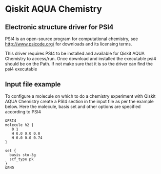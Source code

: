 # Qiskit AQUA Chemistry

## Electronic structure driver for PSI4

PSI4 is an open-source program for computational chemistry, see http://www.psicode.org/ for downloads and its
licensing terms.

This driver requires PSI4 to be installed and available for Qiskit AQUA Chemistry to access/run. Once download and
installed the executable psi4 should be on the Path. If not make sure that it is so the driver can find the
psi4 executable

## Input file example
To configure a molecule on which to do a chemistry experiment with Qiskit AQUA Chemistry create a PSI4 section in the
input file as per the example below. Here the molecule, basis set and other options are specified according to PSI4 
```
&PSI4
molecule h2 {
   0 1
   H 0.0 0.0 0.0
   H 0.0 0.0 0.74
}

set {
  basis sto-3g
  scf_type pk
}
&END
```
